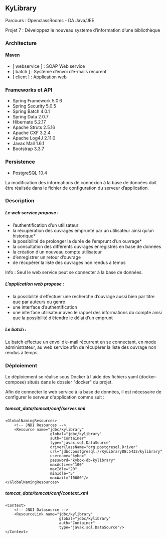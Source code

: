 ## KyLibrary
Parcours : OpenclassRooms - DA Java/JEE

Projet 7 : Développez le nouveau système d’information d’une bibliothèque

### Architecture

#### Maven

- [ webservice ] : SOAP Web service
- [ batch ] : Système d’envoi d’e-mails récurent
- [ client ] : Application web

### Frameworks et API

- Spring Framework 5.0.6
- Spring Security 5.0.5
- Spring Batch 4.0.1
- Spring Data 2.0.7
- Hibernate 5.2.17
- Apache Struts 2.5.16
- Apache CXF 3.2.4
- Apache Log4J 2.11.0
- Javax Mail 1.6.1
- Bootstrap 3.3.7

### Persistence

- PostgreSQL 10.4

La modification des informations de connexion à la base de données doit être réalisée dans le fichier de configuration du serveur d’application.

### Description

##### Le web service propose :
- l’authentification d’un utilisateur
- la récupération des ouvrages emprunté par un utilisateur ainsi qu’un historique*
- la possibilité de prolonger la durée de l’emprunt d’un ouvrage*
- la consultation des différents ouvrages enregistrés en base de données
- la création d’un nouveau compte utilisateur
- d’enregistrer un retour d’ouvrage
- de récupérer la liste des ouvrages non rendus à temps

Info : Seul le web service peut se connecter à la base de données.

##### L’application web propose :
- la possibilité d’effectuer une recherche d’ouvrage aussi bien par titre que par auteurs ou genre
- une interface d’authentification
- une interface utilisateur avec le rappel des informations du compte ainsi que la possibilité d’étendre le délai d’un emprunt

##### Le batch :
Le batch effectue un envoi d’e-mail récurrent en se connectant, en mode administrateur, au web service afin de récupérer la liste des ouvrage non rendus à temps.

### Déploiement

Le déploiement se réalise sous Docker à l'aide des fichiers yaml (docker-compose) situés dans le dossier "docker" du projet.

Afin de connecter le web service à la base de données, il est nécessaire de configurer le serveur d'application comme suit :

##### tomcat_data/tomcat/conf/server.xml
```
<GlobalNamingResources>
    <!-- JNDI Resources -->
    <Resource name="jdbc/kylibrary" 
                    global="jdbc/kylibrary"
                    auth="Container" 
                    type="javax.sql.DataSource" 
                    driverClassName="org.postgresql.Driver"
                    url="jdbc:postgresql://KyLibraryDB:5432/kylibrary"
                    username="kybox" 
                    password="kybox-db-kylibrary" 
                    maxActive="100"
                    maxIdle="20"
                    minIdle="5"
                    maxWait="10000"/>
</GlobalNamingResources>
```

##### tomcat_data/tomcat/conf/context.xml
```
<Context>
    <!-- JNDI Datasource -->
    <ResourceLink name="jdbc/kylibrary"
                        global="jdbc/kylibrary"
                        auth="Container"
                        type="javax.sql.DataSource"/>
</Context>
```